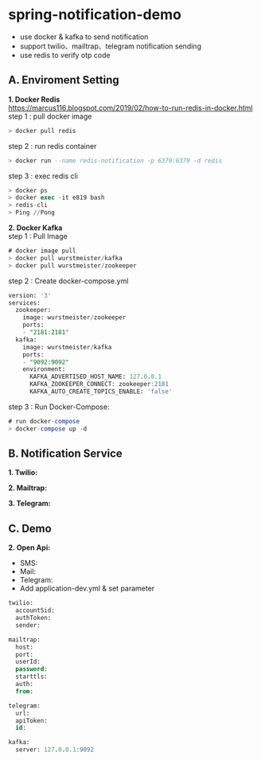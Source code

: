 # spring-notification-demo
* use docker & kafka to send notification
* support twilio、mailtrap、telegram notification sending
* use redis to verify otp code

**A. Enviroment Setting**  
---
**1. Docker Redis**  
https://marcus116.blogspot.com/2019/02/how-to-run-redis-in-docker.html  
step 1 : pull docker image
```sql
> docker pull redis
```
step 2 : run redis container
```sql
> docker run --name redis-notification -p 6379:6379 -d redis
```
step 3 : exec redis cli
```sql
> docker ps
> docker exec -it e819 bash
> redis-cli
> Ping //Pong
```

**2. Docker Kafka**  
step 1 : Pull Image
```sql
# docker image pull
> docker pull wurstmeister/kafka
> docker pull wurstmeister/zookeeper
```  
step 2 : Create docker-compose.yml
```sql
version: '3'
services:
  zookeeper:
    image: wurstmeister/zookeeper
    ports:
    - "2181:2181"
  kafka:
    image: wurstmeister/kafka
    ports:
    - "9092:9092"
    environment:
      KAFKA_ADVERTISED_HOST_NAME: 127.0.0.1
      KAFKA_ZOOKEEPER_CONNECT: zookeeper:2181
      KAFKA_AUTO_CREATE_TOPICS_ENABLE: 'false'
```
step 3 : Run Docker-Compose:
```sql
# run docker-compose
> docker-compose up -d
```

**B. Notification Service**  
---
**1. Twilio:**  

**2. Mailtrap:**  

**3. Telegram:**  


**C. Demo**
---

**2. Open Api:**  
* SMS: 
* Mail:
* Telegram:
* Add application-dev.yml & set parameter
```sql
twilio:
  accountSid: 
  authToken: 
  sender: 

mailtrap:
  host: 
  port: 
  userId: 
  password: 
  starttls: 
  auth: 
  from: 

telegram:
  url: 
  apiToken: 
  id: 

kafka:
  server: 127.0.0.1:9092
```
